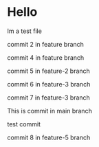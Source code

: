 # Hello

Im a test file

commit 2 in feature branch

commit 4 in feature branch

commit 5 in feature-2 branch

commit 6 in feature-3 branch

commit 7 in feature-3 branch

This is commit in main branch

test commit

commit 8 in feature-5 branch
